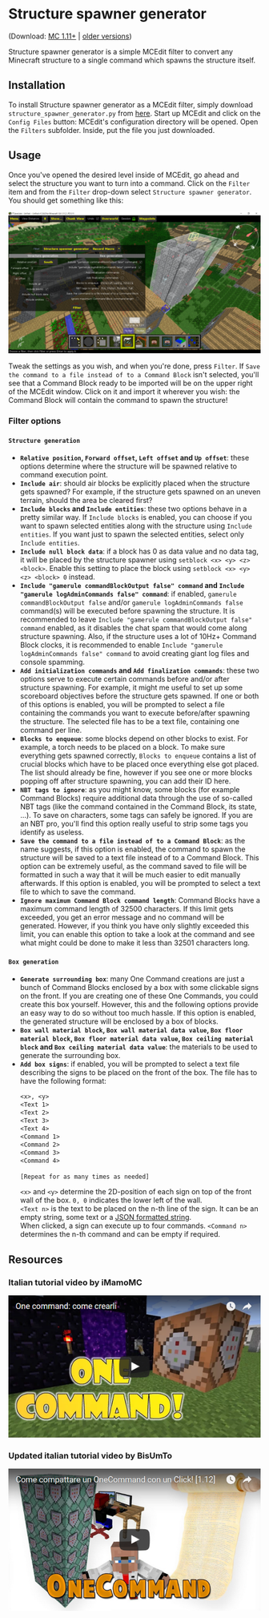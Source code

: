 # Structure spawner generator #
(Download: [MC 1.11+](https://github.com/xMamo/Structure-spawner-generator/releases/latest) | [older versions](https://github.com/xMamo/Structure-spawner-generator/releases/tag/v1.3.3))

Structure spawner generator is a simple MCEdit filter to convert any Minecraft
structure to a single command which spawns the structure itself.



## Installation ##
To install Structure spawner generator as a MCEdit filter, simply download
`structure_spawner_generator.py` from
[here](https://github.com/xMamo/Structure-spawner-generator/releases/latest).
Start up MCEdit and click on the `Config Files` button: MCEdit's configuration
directory will be opened. Open the `Filters` subfolder. Inside, put the file
you just downloaded.



## Usage ##
Once you've opened the desired level inside of MCEdit, go ahead and select the
structure you want to turn into a command. Click on the `Filter` item and from
the `Filter` drop-down select `Structure spawner generator`. You should get
something like this:

![Filter overview](filter-overview.png)

Tweak the settings as you wish, and when you're done, press `Filter`. If
`Save the command to a file instead of to a Command Block` isn't selected,
you'll see that a Command Block ready to be imported will be on the upper
right of the MCEdit window. Click on it and import it wherever you wish: the
Command Block will contain the command to spawn the structure!


### Filter options ###
#### `Structure generation` ###
 - **`Relative position`, `Forward offset`, `Left offset` and `Up offset`**:
   these options determine where the structure will be spawned relative to
   command execution point.
 - **`Include air`**: should air blocks be explicitly placed when the
   structure gets spawned? For example, if the structure gets spawned on an
   uneven terrain, should the area be cleared first?
 - **`Include blocks` and `Include entities`**: these two options behave in a
   pretty similar way. If `Include blocks` is enabled, you can choose if you
   want to spawn selected entities along with the structure using `Include
   entities`. If you want just to spawn the selected entities, select only
   `Include entities`.
 - **`Include null block data`**: if a block has 0 as data value and no data
   tag, it will be placed by the structure spawner using `setblock <x> <y> <z>
   <block>`. Enable this setting to place the block using `setblock <x> <y>
   <z> <block> 0` instead.
 - **`Include "gamerule commandBlockOutput false" command` and `Include
   "gamerule logAdminCommands false" command`**: if enabled, `gamerule
   commandBlockOutput false` and/or `gamerule logAdminCommands false`
   command(s) will be executed before spawning the structure. It is
   recommended to leave `Include "gamerule commandBlockOutput false" command`
   enabled, as it disables the chat spam that would come along structure
   spawning. Also, if the structure uses a lot of 10Hz+ Command Block clocks,
   it is recommended to enable `Include "gamerule logAdminCommands false"
   command` to avoid creating giant log files and console spamming.
 - **`Add initialization commands` and `Add finalization commands`**: these
   two options serve to execute certain commands before and/or after structure
   spawning. For example, it might me useful to set up some scoreboard
   objectives before the structure gets spawned. If one or both of this
   options is enabled, you will be prompted to select a file containing the
   commands you want to execute before/after spawning the structure. The
   selected file has to be a text file, containing one command per line.
 - **`Blocks to enqueue`**: some blocks depend on other blocks to exist. For
   example, a torch needs to be placed on a block. To make sure everything
   gets spawned correctly, `Blocks to enqueue` contains a list of crucial
   blocks which have to be placed once everything else got placed. The list
   should already be fine, however if you see one or more blocks popping off
   after structure spawning, you can add their ID here.
 - **`NBT tags to ignore`**: as you might know, some blocks (for example
   Command Blocks) require additional data through the use of so-called NBT
   tags (like the command contained in the Command Block, its state, …). To
   save on characters, some tags can safely be ignored. If you are an NBT pro,
   you'll find this option really useful to strip some tags you identify as
   useless.
 - **`Save the command to a file instead of to a Command Block`**: as the name
   suggests, if this option is enabled, the command to spawn the structure
   will be saved to a text file instead of to a Command Block. This option can
   be extremely useful, as the command saved to file will be formatted in such
   a way that it will be much easier to edit manually afterwards. If this
   option is enabled, you will be prompted to select a text file to which to
   save the command.
 - **`Ignore maximum Command Block command length`**: Command Blocks have a
   maximum command length of 32500 characters. If this limit gets exceeded,
   you get an error message and no command will be generated. However, if you
   think you have only slightly exceeded this limit, you can enable this
   option to take a look at the command and see what might could be done to
   make it less than 32501 characters long.

#### `Box generation` ####
 - **`Generate surrounding box`**: many One Command creations are just a bunch
   of Command Blocks enclosed by a box with some clickable signs on the front.
   If you are creating one of these One Commands, you could create this box
   yourself. However, this and the following options provide an easy way to do
   so without too much hassle. If  this option is enabled, the generated
   structure will be enclosed by a box of blocks.
 - **`Box wall material block`, `Box wall material data value`, `Box floor
   material block`, `Box floor material data value`, `Box ceiling material
   block` and `Box ceiling material data value`**: the materials to be used to
   generate the surrounding box.
 - **`Add box signs`**: if enabled, you will be prompted to select a text file
   describing the signs to be placed on the front of the box. The file has to
   have the following format:
   ```
   <x>, <y>
   <Text 1>
   <Text 2>
   <Text 3>
   <Text 4>
   <Command 1>
   <Command 2>
   <Command 3>
   <Command 4>
   
   [Repeat for as many times as needed]
   ```
   `<x>` and `<y>` determine the 2D-position of each sign on top of the front
   wall of the box. `0, 0` indicates the lower left of the wall.\
   `<Text n>` is the text to be placed on the n-th line of the sign. It can be
   an empty string, some text or a [JSON formatted string](https://minecraft.gamepedia.com/Commands#Raw_JSON_text).\
   When clicked, a sign can execute up to four commands. `<Command n>`
   determines the n-th command and can be empty if required.



## Resources ##
### Italian tutorial video by iMamoMC ###
[![Italian tutorial video by iMamoMC](italian-tutorial-video-by-imamomc-preview.png)](http://www.youtube.com/watch?v=2OgVyotqJ4g)


### Updated  italian tutorial video by BisUmTo ###
[![Updated  italian tutorial video by BisUmTo](updated-italian-tutorial-video-by-bisumto-preview.png)](https://www.youtube.com/watch?v=dEZx7OlfC7w)
